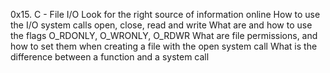 0x15. C - File I/O
Look for the right source of information online
How to use the I/O system calls open, close, read and write
What are and how to use the flags O_RDONLY, O_WRONLY, O_RDWR
What are file permissions, and how to set them when creating a file with the open system call
What is the difference between a function and a system call
